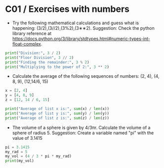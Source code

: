 C01 / Exercises with numbers
========================================================
* Try the following mathematical calculations and guess what is happening:
(3/2),(3//2),(3%2),(3∗∗2).
Suggestion:
Check the python library reference at
https://docs.python.org/3/library/stdtypes.html#numeric-types-int-float-complex.

```python
print("Division:", 3 / 2)
print("Floor Division", 3 // 2)
print("Finding the remainder:", 3 % 2)
print("Multiplying to the power of 2:", 3 ** 2)
```


* Calculate the average of the following sequences of numbers:
(2, 4), (4, 8, 9), (12,14/6, 15)

```python
x = [2, 4]
y = [4, 8, 9]
z = [12, 14 / 6, 15]

print("Average of list x is:", sum(x) / len(x))
print("Average of list y is:", sum(y) / len(y))
print("Average of list z is:", sum(z) / len(z))
```


* The volume of a sphere is given by 4/3πr. Calculate the volume of a sphere of radius 5.
Suggestion:
Create a variable named "pi" with the value of 3.1415

```python
pi = 3.1415
my_rad = 5
my_vol = (4 / 3 * pi * my_rad)
print(my_vol)
```
